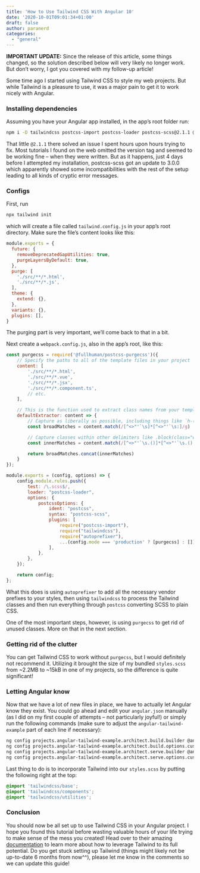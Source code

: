 ```yaml
---
title: 'How to Use Tailwind CSS With Angular 10'
date: '2020-10-01T09:01:34+01:00'
draft: false
author: paranerd
categories: 
  - "general"
---
```


**IMPORTANT UPDATE:** Since the release of this article, some things changed, so the solution described below will very likely no longer work. But don’t worry, I got you covered with my follow-up article!

Some time ago I started using Tailwind CSS to style my web projects. But while Tailwind is a pleasure to use, it was a major pain to get it to work nicely with Angular.

### Installing dependencies

Assuming you have your Angular app installed, in the app’s root folder run:

```bash { linenos=table }
npm i -D tailwindcss postcss-import postcss-loader postcss-scss@2.1.1 @angular-builders/custom-webpack @fullhuman/postcss-purgecss
```

That little `@2.1.1` there solved an issue I spent hours upon hours trying to fix. Most tutorials I found on the web omitted the version tag and seemed to be working fine – when they were written. But as it happens, just 4 days before I attempted my installation, postcss-scss got an update to 3.0.0 which apparently showed some incompatibilities with the rest of the setup leading to all kinds of cryptic error messages.

### Configs

First, run

```bash { linenos=table }
npx tailwind init
```

which will create a file called `tailwind.config.js` in your app’s root directory. Make sure the file’s content looks like this:

```js { linenos=table }
module.exports = {
  future: {
    removeDeprecatedGapUtilities: true,
    purgeLayersByDefault: true,
  },
  purge: [
    './src/**/*.html',
    './src/**/*.js',
  ],
  theme: {
    extend: {},
  },
  variants: {},
  plugins: [],
}
```

The purging part is very important, we’ll come back to that in a bit.

Next create a `webpack.config.js`, also in the app’s root, like this:

```js { linenos=table }
const purgecss = require('@fullhuman/postcss-purgecss')({
    // Specify the paths to all of the template files in your project
    content: [
        './src/**/*.html',
        './src/**/*.vue',
        './src/**/*.jsx',
        './src/**/*.component.ts',
        // etc.
    ],

    // This is the function used to extract class names from your templates
    defaultExtractor: content => {
        // Capture as liberally as possible, including things like `h-(screen-1.5)`
        const broadMatches = content.match(/[^<>"'`\s]*[^<>"'`\s:]/g) || []

        // Capture classes within other delimiters like .block(class="w-1/2") in Pug
        const innerMatches = content.match(/[^<>"'`\s.()]*[^<>"'`\s.():]/g) || []

        return broadMatches.concat(innerMatches)
    }
});

module.exports = (config, options) => {
    config.module.rules.push({
        test: /\.scss$/,
        loader: "postcss-loader",
        options: {
            postcssOptions: {
                ident: "postcss",
                syntax: "postcss-scss",
                plugins: [
                    require("postcss-import"),
                    require("tailwindcss"),
                    require("autoprefixer"),
                    ...(config.mode === 'production' ? [purgecss] : [])
                ],
            },
        },
    });

    return config;
};
```

What this does is using `autoprefixer` to add all the necessary vendor prefixes to your styles, then using `tailwindcss` to process the Tailwind classes and then run everything through `postcss` converting SCSS to plain CSS.

One of the most important steps, however, is using `purgecss` to get rid of unused classes. More on that in the next section.

### Getting rid of the clutter

You can get Tailwind CSS to work without `purgecss`, but I would definitely not recommend it. Utilizing it brought the size of my bundled `styles.scss` from ~2.2MB to ~15kB in one of my projects, so the difference is quite significant!

### Letting Angular know

Now that we have a lot of new files in place, we have to actually let Angular know they exist. You could go ahead and edit your `angular.json` manually (as I did on my first couple of attempts – not particularly joyful!) or simply run the following commands (make sure to adjust the `angular-tailwind-example` part of each line if necessary):

```bash { linenos=table }
ng config projects.angular-tailwind-example.architect.build.builder @angular-builders/custom-webpack:browser
ng config projects.angular-tailwind-example.architect.build.options.customWebpackConfig.path webpack.config.js
ng config projects.angular-tailwind-example.architect.serve.builder @angular-builders/custom-webpack:dev-server
ng config projects.angular-tailwind-example.architect.serve.options.customWebpackConfig.path webpack.config.js
```

Last thing to do is to incorporate Tailwind into our `styles.scss` by putting the following right at the top:

```css { linenos=table }
@import 'tailwindcss/base';
@import 'tailwindcss/components';
@import 'tailwindcss/utilities';
```

### Conclusion

You should now be all set up to use Tailwind CSS in your Angular project. I hope you found this tutorial before wasting valuable hours of your life trying to make sense of the mess you created! Head over to their amazing [documentation](https://tailwindcss.com/docs) to learn more about how to leverage Tailwind to its full potential. Do you get stuck setting up Tailwind (things might likely not be up-to-date 6 months from now^^), please let me know in the comments so we can update this guide!
